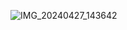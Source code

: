 ![IMG_20240427_143642](https://github.com/eer-link/Www/assets/165093705/e6b193b7-ad28-43b6-9e86-ae314f95341c)
